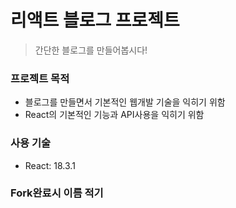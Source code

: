 # 리액트 블로그 프로젝트

> 간단한 블로그를 만들어봅시다!

### 프로젝트 목적

- 블로그를 만들면서 기본적인 웹개발 기술을 익히기 위함
- React의 기본적인 기능과 API사용을 익히기 위함

### 사용 기술

- React: 18.3.1

### Fork완료시 이름 적기

